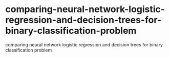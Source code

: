 # comparing-neural-network-logistic-regression-and-decision-trees-for-binary-classification-problem
comparing neural network logistic regression and decision trees for binary classification problem

